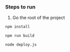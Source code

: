 ### Steps to run
1. Go the root of the project
 ``` bash
 npm install
 ```
 ``` bash
 npm run build
 ```
  ``` bash
node deploy.js
 ```